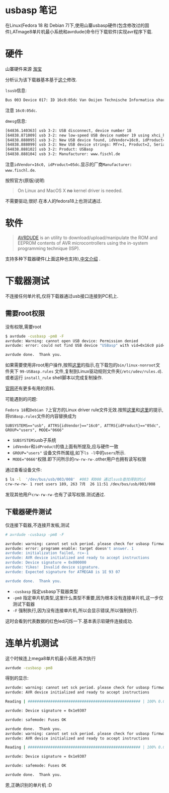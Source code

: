 # usbasp 笔记

在Linux(Fedora 18 和 Debian 7)下,使用山寨usbasp硬件(包含修改过的固件),ATmage8单片机最小系统和avrdude(命令行下载软件)实现avr程序下载.

# 硬件

山寨硬件来源 [淘宝](http://item.taobao.com/item.htm?spm=0.0.0.0.brf3fj&id=4207291768)

分析认为该下载器基本基于[这个](http://www.fischl.de/usbasp/)修改. 

`lsusb`信息:

```bash
Bus 003 Device 017: ID 16c0:05dc Van Ooijen Technische Informatica shared ID for use with libusb
```

注意 `16c0:05dc`.

`dmesg`信息:

```bash
[64836.140363] usb 3-2: USB disconnect, device number 18
[64838.871009] usb 3-2: new low-speed USB device number 19 using xhci_hcd
[64838.888095] usb 3-2: New USB device found, idVendor=16c0, idProduct=05dc
[64838.888099] usb 3-2: New USB device strings: Mfr=1, Product=2, SerialNumber=0
[64838.888102] usb 3-2: Product: USBasp
[64838.888104] usb 3-2: Manufacturer: www.fischl.de
```

注意`idVendor=16c0, idProduct=05dc`.显示的厂商`Manufacturer: www.fischl.de`.

按照官方(原版)说明:

>On Linux and MacOS X **no** kernel driver is needed.

不需要驱动,很好.在本人的fedora18上也测试通过.

# 软件

> [AVRDUDE](http://www.nongnu.org/avrdude/) is an utility to download/upload/manipulate the ROM and EEPROM contents of AVR microcontrollers using the in-system programming technique (ISP).

支持多种下载器硬件(上面这种也支持),[中文介绍](http://bbs.21ic.com/blog-25399-1551.html) .

# 下载器测试

不连接任何单片机,仅将下载器通过usb接口连接到PC机上.

## 需要root权限

没有权限,需要root

```bash
$ avrdude -cusbasp -pm8 -F
avrdude: Warning: cannot open USB device: Permission denied
avrdude: error: could not find USB device "USBasp" with vid=0x16c0 pid=0x5dc

avrdude done.  Thank you.
```
如果需要使用非root用户操作,按照[这里](http://www.fischl.de/usbasp/Readme.txt)的指示,在下载包的`bin/linux-nonroot`文件夹下 `99-USBasp.rules` 文件,复制到Linux驱动规则文件夹(`/etc/udev/rules.d`).或者运行 `install_rule` shell脚本以完成复制操作.

[官网](http://www.fischl.de/usbasp/)还有更多有用的资料.

可能遇到的问题:

`Fedora 18`和`Debian 7`上官方的Linux driver rule文件无效.按照[这里](https://bbs.archlinux.org/viewtopic.php?id=103836)和[这里](https://wiki.archlinux.org/index.php/Udev#Accessing_Firmware_Programmers_and_USB_Virtual_Comm_Devices)的提示,将`USBasp.rules`文件的内容替换成为

    SUBSYSTEMS=="usb", ATTRS{idVendor}=="16c0", ATTRS{idProduct}=="05dc", GROUP="users", MODE="0666"

* `SUBSYSTEMS`usb子系统
* `idVendor`和`idProduct`的值上面有所提及,应与硬件一致
* `GROUP="users"` 设备文件所属组,如下`ls -l`中的`users`所示.
* `MODE="0666"`权限.即下问所示的`rw-rw-rw-`.other用户也拥有读写权限

通过查看设备文件:
```bash
$ ls -l  '/dev/bus/usb/003/008'  #003 和008 通过lsusb查找得到的id 
crw-rw-rw- 1 root users 189, 263 7月  26 11:51 /dev/bus/usb/003/008

```

发现其他用户`crw-rw-rw-`也有了读写权限.测试通过.


## 下载器硬件测试

仅连接下载器,不连接开发板,测试

```bash
# avrdude -cusbasp -pm8 -F

avrdude: warning: cannot set sck period. please check for usbasp firmware update. 
avrdude: error: programm enable: target doesn't answer. 1 
avrdude: initialization failed, rc=-1
avrdude: AVR device initialized and ready to accept instructions
avrdude: Device signature = 0x000000
avrdude: Yikes!  Invalid device signature.
avrdude: Expected signature for ATMEGA8 is 1E 93 07

avrdude done.  Thank you.
```

* `-cusbasp` 指定usbasp下载器类型
* `-pm8` 指定单片机类型,这里什么类型不重要,因为根本没有连接单片机,这一步仅测试下载器
* `-F` 强制执行,因为没有连接单片机,所以会显示错误,所以强制执行.

这时会看到代表数据的红色led闪烁一下.基本表示软硬件连接成功.

# 连单片机测试


这个时候连上mega8单片机最小系统.再次执行
```bash
avrdude -cusbasp -pm8 
```
得到的显示:

```bash
avrdude: warning: cannot set sck period. please check for usbasp firmware update.
avrdude: AVR device initialized and ready to accept instructions

Reading | ################################################## | 100% 0.00s

avrdude: Device signature = 0x1e9307

avrdude: safemode: Fuses OK

avrdude done.  Thank you.
avrdude: warning: cannot set sck period. please check for usbasp firmware update.
avrdude: AVR device initialized and ready to accept instructions

Reading | ################################################## | 100% 0.00s

avrdude: Device signature = 0x1e9307

avrdude: safemode: Fuses OK

avrdude done.  Thank you.
```
恩,正确识别的单片机 :D